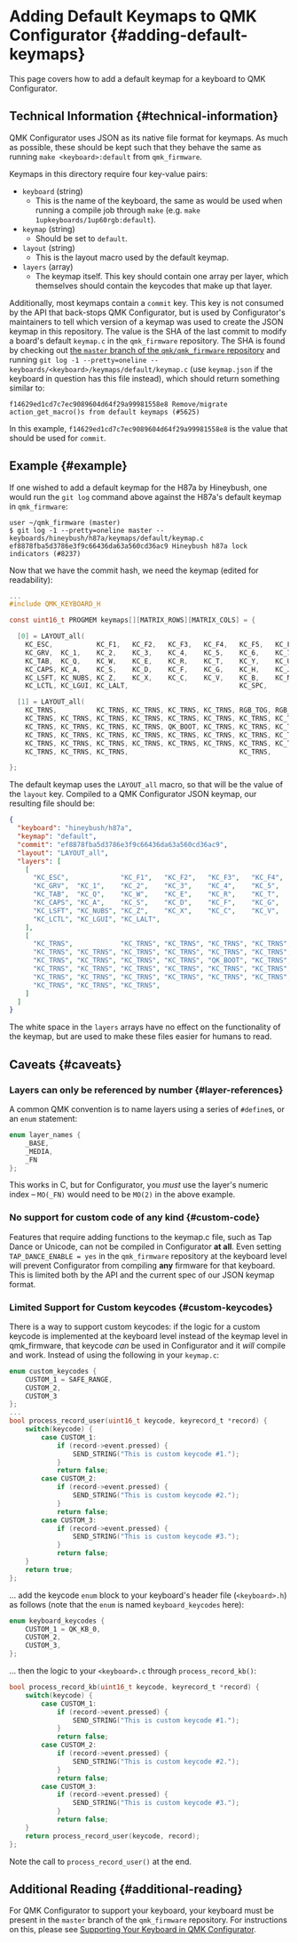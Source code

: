 # Adding Default Keymaps to QMK Configurator {#adding-default-keymaps}

This page covers how to add a default keymap for a keyboard to QMK Configurator.


## Technical Information {#technical-information}

QMK Configurator uses JSON as its native file format for keymaps. As much as possible, these should be kept such that they behave the same as running `make <keyboard>:default` from `qmk_firmware`.

Keymaps in this directory require four key-value pairs:

* `keyboard` (string)
  * This is the name of the keyboard, the same as would be used when running a compile job through `make` (e.g. `make 1upkeyboards/1up60rgb:default`).
* `keymap` (string)
  * Should be set to `default`.
* `layout` (string)
  * This is the layout macro used by the default keymap.
* `layers` (array)
  * The keymap itself. This key should contain one array per layer, which themselves should contain the keycodes that make up that layer.

Additionally, most keymaps contain a `commit` key. This key is not consumed by the API that back-stops QMK Configurator, but is used by Configurator's maintainers to tell which version of a keymap was used to create the JSON keymap in this repository. The value is the SHA of the last commit to modify a board's default `keymap.c` in the `qmk_firmware` repository. The SHA is found by checking out [the `master` branch of the `qmk/qmk_firmware` repository](https://github.com/qmk/qmk_firmware/tree/master/) and running `git log -1 --pretty=oneline -- keyboards/<keyboard>/keymaps/default/keymap.c` (use `keymap.json` if the keyboard in question has this file instead), which should return something similar to:

```
f14629ed1cd7c7ec9089604d64f29a99981558e8 Remove/migrate action_get_macro()s from default keymaps (#5625)
```

In this example, `f14629ed1cd7c7ec9089604d64f29a99981558e8` is the value that should be used for `commit`.


## Example {#example}

If one wished to add a default keymap for the H87a by Hineybush, one would run the `git log` command above against the H87a's default keymap in `qmk_firmware`:

```
user ~/qmk_firmware (master)
$ git log -1 --pretty=oneline master -- keyboards/hineybush/h87a/keymaps/default/keymap.c
ef8878fba5d3786e3f9c66436da63a560cd36ac9 Hineybush h87a lock indicators (#8237)
```

Now that we have the commit hash, we need the keymap (edited for readability):

```c
...
#include QMK_KEYBOARD_H

const uint16_t PROGMEM keymaps[][MATRIX_ROWS][MATRIX_COLS] = {

  [0] = LAYOUT_all(
    KC_ESC,           KC_F1,   KC_F2,   KC_F3,   KC_F4,   KC_F5,   KC_F6,   KC_F7,   KC_F8,   KC_F9,   KC_F10,  KC_F11,  KC_F12,              KC_PSCR, KC_SCRL, KC_PAUS,
    KC_GRV,  KC_1,    KC_2,    KC_3,    KC_4,    KC_5,    KC_6,    KC_7,    KC_8,    KC_9,    KC_0,    KC_MINS, KC_EQL,  KC_BSPC, KC_BSPC,    KC_INS,  KC_HOME, KC_PGUP,
    KC_TAB,  KC_Q,    KC_W,    KC_E,    KC_R,    KC_T,    KC_Y,    KC_U,    KC_I,    KC_O,    KC_P,    KC_LBRC, KC_RBRC, KC_BSLS,             KC_DEL,  KC_END,  KC_PGDN,
    KC_CAPS, KC_A,    KC_S,    KC_D,    KC_F,    KC_G,    KC_H,    KC_J,    KC_K,    KC_L,    KC_SCLN, KC_QUOT, KC_NUHS, KC_ENT,
    KC_LSFT, KC_NUBS, KC_Z,    KC_X,    KC_C,    KC_V,    KC_B,    KC_N,    KC_M,    KC_COMM, KC_DOT,  KC_SLSH, KC_RSFT, KC_TRNS,                      KC_UP,
    KC_LCTL, KC_LGUI, KC_LALT,                            KC_SPC,                             KC_RALT, MO(1),   KC_RGUI, KC_RCTL,             KC_LEFT, KC_DOWN, KC_RGHT),

  [1] = LAYOUT_all(
    KC_TRNS,          KC_TRNS, KC_TRNS, KC_TRNS, KC_TRNS, RGB_TOG, RGB_MOD, RGB_HUD, RGB_HUI, RGB_SAD, RGB_SAI, RGB_VAD, RGB_VAI,             BL_TOGG, BL_DOWN, BL_UP,
    KC_TRNS, KC_TRNS, KC_TRNS, KC_TRNS, KC_TRNS, KC_TRNS, KC_TRNS, KC_TRNS, KC_TRNS, KC_TRNS, KC_TRNS, KC_TRNS, KC_TRNS, KC_TRNS, KC_TRNS,    KC_TRNS, KC_TRNS, KC_VOLU,
    KC_TRNS, KC_TRNS, KC_TRNS, KC_TRNS, QK_BOOT, KC_TRNS, KC_TRNS, KC_TRNS, KC_TRNS, KC_TRNS, KC_TRNS, KC_TRNS, KC_TRNS, KC_TRNS,             KC_MPLY, KC_MNXT, KC_VOLD,
    KC_TRNS, KC_TRNS, KC_TRNS, KC_TRNS, KC_TRNS, KC_TRNS, KC_TRNS, KC_TRNS, KC_TRNS, KC_TRNS, KC_TRNS, KC_TRNS, KC_TRNS, KC_TRNS,
    KC_TRNS, KC_TRNS, KC_TRNS, KC_TRNS, KC_TRNS, KC_TRNS, KC_TRNS, KC_TRNS, KC_TRNS, KC_TRNS, KC_TRNS, KC_TRNS, KC_TRNS, KC_TRNS,                      KC_TRNS,
    KC_TRNS, KC_TRNS, KC_TRNS,                            KC_TRNS,                            KC_TRNS, KC_TRNS, KC_TRNS, KC_TRNS,             KC_TRNS, KC_TRNS, KC_TRNS),

};
```

The default keymap uses the `LAYOUT_all` macro, so that will be the value of the `layout` key. Compiled to a QMK Configurator JSON keymap, our resulting file should be:

```json
{
  "keyboard": "hineybush/h87a",
  "keymap": "default",
  "commit": "ef8878fba5d3786e3f9c66436da63a560cd36ac9",
  "layout": "LAYOUT_all",
  "layers": [
    [
      "KC_ESC",             "KC_F1",   "KC_F2",   "KC_F3",   "KC_F4",   "KC_F5",   "KC_F6",   "KC_F7",   "KC_F8",   "KC_F9",   "KC_F10",  "KC_F11",  "KC_F12",                "KC_PSCR", "KC_SCRL", "KC_PAUS",
      "KC_GRV",  "KC_1",    "KC_2",    "KC_3",    "KC_4",    "KC_5",    "KC_6",    "KC_7",    "KC_8",    "KC_9",    "KC_0",    "KC_MINS", "KC_EQL",  "KC_BSPC", "KC_BSPC",    "KC_INS",  "KC_HOME", "KC_PGUP",
      "KC_TAB",  "KC_Q",    "KC_W",    "KC_E",    "KC_R",    "KC_T",    "KC_Y",    "KC_U",    "KC_I",    "KC_O",    "KC_P",    "KC_LBRC", "KC_RBRC", "KC_BSLS",               "KC_DEL",  "KC_END",  "KC_PGDN",
      "KC_CAPS", "KC_A",    "KC_S",    "KC_D",    "KC_F",    "KC_G",    "KC_H",    "KC_J",    "KC_K",    "KC_L",    "KC_SCLN", "KC_QUOT", "KC_NUHS", "KC_ENT",
      "KC_LSFT", "KC_NUBS", "KC_Z",    "KC_X",    "KC_C",    "KC_V",    "KC_B",    "KC_N",    "KC_M",    "KC_COMM", "KC_DOT",  "KC_SLSH", "KC_RSFT", "KC_TRNS",                          "KC_UP",
      "KC_LCTL", "KC_LGUI", "KC_LALT",                                  "KC_SPC",                                   "KC_RALT", "MO(1)",   "KC_RGUI", "KC_RCTL",               "KC_LEFT", "KC_DOWN", "KC_RGHT"
    ],
    [
      "KC_TRNS",            "KC_TRNS", "KC_TRNS", "KC_TRNS", "KC_TRNS", "RGB_TOG", "RGB_MOD", "RGB_HUD", "RGB_HUI", "RGB_SAD", "RGB_SAI", "RGB_VAD", "RGB_VAI",               "BL_TOGG", "BL_DOWN", "BL_UP",
      "KC_TRNS", "KC_TRNS", "KC_TRNS", "KC_TRNS", "KC_TRNS", "KC_TRNS", "KC_TRNS", "KC_TRNS", "KC_TRNS", "KC_TRNS", "KC_TRNS", "KC_TRNS", "KC_TRNS", "KC_TRNS", "KC_TRNS",    "KC_TRNS", "KC_TRNS", "KC_VOLU",
      "KC_TRNS", "KC_TRNS", "KC_TRNS", "KC_TRNS", "QK_BOOT", "KC_TRNS", "KC_TRNS", "KC_TRNS", "KC_TRNS", "KC_TRNS", "KC_TRNS", "KC_TRNS", "KC_TRNS", "KC_TRNS",               "KC_MPLY", "KC_MNXT", "KC_VOLD",
      "KC_TRNS", "KC_TRNS", "KC_TRNS", "KC_TRNS", "KC_TRNS", "KC_TRNS", "KC_TRNS", "KC_TRNS", "KC_TRNS", "KC_TRNS", "KC_TRNS", "KC_TRNS", "KC_TRNS", "KC_TRNS",
      "KC_TRNS", "KC_TRNS", "KC_TRNS", "KC_TRNS", "KC_TRNS", "KC_TRNS", "KC_TRNS", "KC_TRNS", "KC_TRNS", "KC_TRNS", "KC_TRNS", "KC_TRNS", "KC_TRNS", "KC_TRNS",                          "KC_TRNS",
      "KC_TRNS", "KC_TRNS", "KC_TRNS",                                  "KC_TRNS",                                  "KC_TRNS", "KC_TRNS", "KC_TRNS", "KC_TRNS",               "KC_TRNS", "KC_TRNS", "KC_TRNS"
    ]
  ]
}
```

The white space in the `layers` arrays have no effect on the functionality of the keymap, but are used to make these files easier for humans to read.


## Caveats {#caveats}

### Layers can only be referenced by number {#layer-references}

A common QMK convention is to name layers using a series of `#define`s, or an `enum` statement:

```c
enum layer_names {
    _BASE,
    _MEDIA,
    _FN
};
```

This works in C, but for Configurator, you *must* use the layer's numeric index – `MO(_FN)` would need to be `MO(2)` in the above example.

### No support for custom code of any kind {#custom-code}

Features that require adding functions to the keymap.c file, such as Tap Dance or Unicode, can not be compiled in Configurator **at all**. Even setting `TAP_DANCE_ENABLE = yes` in the `qmk_firmware` repository at the keyboard level will prevent Configurator from compiling **any** firmware for that keyboard. This is limited both by the API and the current spec of our JSON keymap format.

### Limited Support for Custom keycodes {#custom-keycodes}

There is a way to support custom keycodes: if the logic for a custom keycode is implemented at the keyboard level instead of the keymap level in qmk_firmware, that keycode *can* be used in Configurator and it *will* compile and work. Instead of using the following in your `keymap.c`:

```c
enum custom_keycodes {
    CUSTOM_1 = SAFE_RANGE,
    CUSTOM_2,
    CUSTOM_3
};
...
bool process_record_user(uint16_t keycode, keyrecord_t *record) {
    switch(keycode) {
        case CUSTOM_1:
            if (record->event.pressed) {
                SEND_STRING("This is custom keycode #1.");
            }
            return false;
        case CUSTOM_2:
            if (record->event.pressed) {
                SEND_STRING("This is custom keycode #2.");
            }
            return false;
        case CUSTOM_3:
            if (record->event.pressed) {
                SEND_STRING("This is custom keycode #3.");
            }
            return false;
    }
    return true;
};
```

... add the keycode `enum` block to your keyboard's header file (`<keyboard>.h`) as follows (note that the `enum` is named `keyboard_keycodes` here):

```c
enum keyboard_keycodes {
    CUSTOM_1 = QK_KB_0,
    CUSTOM_2,
    CUSTOM_3,
};
```

... then the logic to your `<keyboard>.c` through `process_record_kb()`:

```c
bool process_record_kb(uint16_t keycode, keyrecord_t *record) {
    switch(keycode) {
        case CUSTOM_1:
            if (record->event.pressed) {
                SEND_STRING("This is custom keycode #1.");
            }
            return false;
        case CUSTOM_2:
            if (record->event.pressed) {
                SEND_STRING("This is custom keycode #2.");
            }
            return false;
        case CUSTOM_3:
            if (record->event.pressed) {
                SEND_STRING("This is custom keycode #3.");
            }
            return false;
    }
    return process_record_user(keycode, record);
};
```

Note the call to `process_record_user()` at the end.

## Additional Reading {#additional-reading}

For QMK Configurator to support your keyboard, your keyboard must be present in the `master` branch of the `qmk_firmware` repository. For instructions on this, please see [Supporting Your Keyboard in QMK Configurator](reference_configurator_support).
